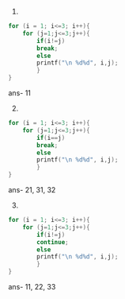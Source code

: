 1.
```C
for (i = 1; i<=3; i++){
	for (j=1;j<=3;j++){
		if(i!=j)
		break;
		else
		printf("\n %d%d", i,j);
		}
}

```
ans- 11

2.
```C
for (i = 1; i<=3; i++){
	for (j=1;j<=3;j++){
		if(i==j)
		break;
		else
		printf("\n %d%d", i,j);
		}
}

```
ans- 21, 31, 32

3.
```C
for (i = 1; i<=3; i++){
	for (j=1;j<=3;j++){
		if(i!=j)
		continue;
		else
		printf("\n %d%d", i,j);
		}
}

```
ans- 11, 22, 33
